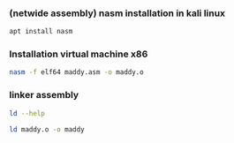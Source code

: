 ### (netwide assembly) nasm installation in kali linux
```bash
apt install nasm
```
### Installation virtual machine x86
```bash
nasm -f elf64 maddy.asm -o maddy.o
```
### linker assembly
```bash
ld --help
```
```bash
ld maddy.o -o maddy
```

